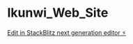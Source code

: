 # Ikunwi_Web_Site

[Edit in StackBlitz next generation editor ⚡️](https://stackblitz.com/~/github.com/FatihaMust/Ikunwi_Web_Site)
